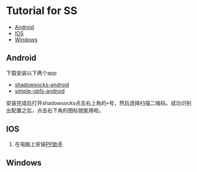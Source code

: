 # Tutorial for SS

* [Android](#Android)
* [IOS](#IOS)
* [Windows](#Windows)

## Android

下载安装以下两个app

* [shadowsocks-android](https://github.com/shadowsocks/shadowsocks-android/releases/download/v4.5.7/shadowsocks-arm64-v8a-4.5.7.apk)
* [simple-obfs-android](https://github.com/shadowsocks/simple-obfs-android/releases/download/v0.0.5/obfs-local-nightly-0.0.5.apk)

安装完成后打开shadowsocks点击右上角的`+`号，然后选择扫描二维码。成功识别出配置之后，点击右下角的图标就能用啦。

## IOS

1. 在电脑上安装[PP助手](https://pro.25pp.com/)

## Windows

